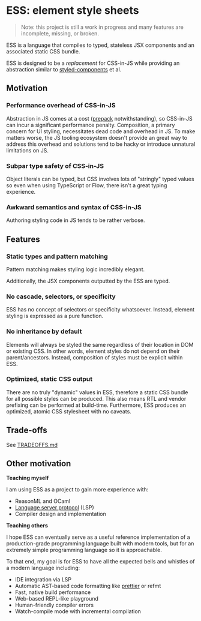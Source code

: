 # ESS: element style sheets

> Note: this project is still a work in progress and many features are incomplete, missing, or broken.

ESS is a language that compiles to typed, stateless JSX components and an associated static CSS bundle.

ESS is designed to be a *replacement* for CSS-in-JS while providing an abstraction similar to [styled-components](https://github.com/styled-components/styled-components) et al.

## Motivation

### Performance overhead of CSS-in-JS

Abstraction in JS comes at a cost ([prepack](https://github.com/facebook/prepack) notwithstanding), so CSS-in-JS can incur a significant performance penalty. Composition, a primary concern for UI styling, necessitates dead code and overhead in JS. To make matters worse, the JS tooling ecosystem doesn't provide an great way to address this overhead and solutions tend to be hacky or introduce unnatural limitations on JS.

### Subpar type safety of CSS-in-JS

Object literals can be typed, but CSS involves lots of "stringly" typed values so even when using TypeScript or Flow, there isn't a great typing experience.

### Awkward semantics and syntax of CSS-in-JS

Authoring styling code in JS tends to be rather verbose.

## Features

### Static types and pattern matching

Pattern matching makes styling logic incredibly elegant.

Additionally, the JSX components outputted by the ESS are typed.

### No cascade, selectors, or specificity

ESS has no concept of selectors or specificity whatsoever. Instead, element styling is expressed as a pure function.

### No inheritance by default

Elements will always be styled the same regardless of their location in DOM or existing CSS. In other words, element styles do not depend on their parent/ancestors. Instead, composition of styles must be explicit within ESS.

### Optimized, static CSS output

There are no truly "dynamic" values in ESS, therefore a static CSS bundle for all possible styles can be produced. This also means RTL and vendor prefixing can be performed at build-time. Furthermore, ESS produces an optimized, atomic CSS stylesheet with no caveats.

## Trade-offs
See [TRADEOFFS.md](https://github.com/rtsao/ess/blob/master/TRADEOFFS.md)

## Other motivation

**Teaching myself**

I am using ESS as a project to gain more experience with:
- ReasonML and OCaml
- [Language server protocol](https://github.com/Microsoft/language-server-protocol) (LSP)
- Compiler design and implementation

**Teaching others**

I hope ESS can eventually serve as a useful reference implementation of a production-grade programming language built with modern tools, but for an extremely simple programming language so it is approachable.

To that end, my goal is for ESS to have all the expected bells and whistles of a modern language including:
- IDE integration via LSP
- Automatic AST-based code formatting like [prettier](https://github.com/prettier/prettier) or refmt
- Fast, native build performance
- Web-based REPL-like playground
- Human-friendly compiler errors
- Watch-compile mode with incremental compilation
